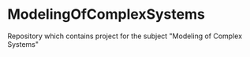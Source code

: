 # ModelingOfComplexSystems
Repository which contains project for the subject "Modeling of Complex Systems"
